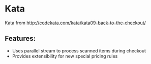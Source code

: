 # Kata

Kata from http://codekata.com/kata/kata09-back-to-the-checkout/

## Features:

* Uses parallel stream to process scanned items during checkout
* Provides extensibility for new special pricing rules